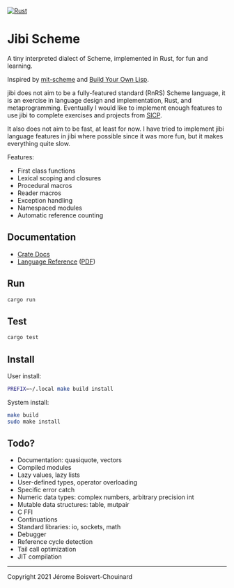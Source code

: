 [![Rust](https://github.com/jbchouinard/jblisp2/actions/workflows/rust.yml/badge.svg)](https://github.com/jbchouinard/jblisp2/actions/workflows/rust.yml)
# Jibi Scheme

A tiny interpreted dialect of Scheme, implemented in Rust, for fun and learning.

Inspired by [mit-scheme](https://www.gnu.org/software/mit-scheme/) and
[Build Your Own Lisp](http://www.buildyourownlisp.com/).

jibi does not aim to be a fully-featured standard (RnRS) Scheme language,
it is an exercise in language design and implementation, Rust, and metaprogramming.
Eventually I would like to implement enough features to use jibi to complete
exercises and projects from [SICP](https://mitpress.mit.edu/sites/default/files/sicp/index.html).

It also does not aim to be fast, at least for now. I have tried to implement jibi
language features in jibi where possible since it was more fun, but it makes
everything quite slow.

Features:
- First class functions
- Lexical scoping and closures
- Procedural macros
- Reader macros
- Exception handling
- Namespaced modules
- Automatic reference counting

## Documentation
- [Crate Docs](https://jbchouinard.github.io/jibi/crate/jibi/index.html)
- [Language Reference](https://jbchouinard.github.io/jibi/index.html)
  ([PDF](https://jbchouinard.github.io/jibi/Jibi%20Scheme%20Manual.pdf))

## Run
```bash
cargo run
```

## Test
```bash
cargo test
```

## Install

User install:

```bash
PREFIX=~/.local make build install
```

System install:

```bash
make build
sudo make install
```

## Todo?
- Documentation: quasiquote, vectors
- Compiled modules
- Lazy values, lazy lists
- User-defined types, operator overloading
- Specific error catch
- Numeric data types: complex numbers, arbitrary precision int
- Mutable data structures: table, mutpair
- C FFI
- Continuations
- Standard libraries: io, sockets, math
- Debugger
- Reference cycle detection
- Tail call optimization
- JIT compilation

---

Copyright 2021 Jérome Boisvert-Chouinard

